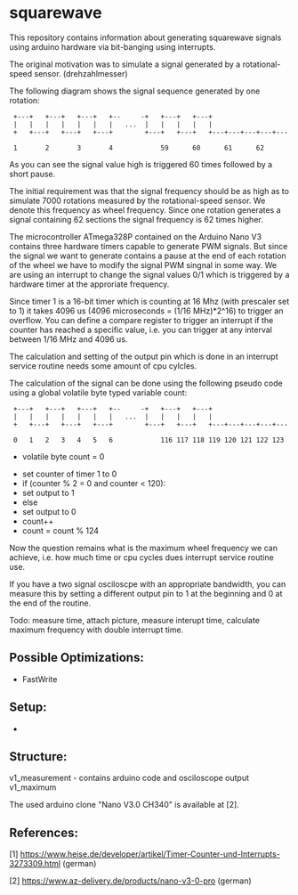 # squarewave

This repository contains information about generating squarewave signals using arduino hardware via bit-banging using interrupts.

The original motivation was to simulate a signal generated by a rotational-speed sensor. (drehzahlmesser)

The following diagram shows the signal sequence generated by one rotation:

```
 +---+   +---+   +---+   +--     -+   +---+   +---+                  
 |   |   |   |   |   |   |   ...  |   |   |   |   |
 +   +---+   +---+   +---+        +---+   +---+   +---+---+---+---+---

 1       2       3       4            59      60      61      62
```
 
As you can see the signal value high is triggered 60 times followed by a short pause.

The initial requirement was that the signal frequency should be as high as to simulate 7000 rotations measured by the rotational-speed sensor.
We denote this frequency as wheel frequency. Since one rotation generates a signal containing 62 sections the signal frequency is 62 times higher.

The microcontroller ATmega328P contained on the Arduino Nano V3 contains three hardware timers capable to generate PWM signals.
But since the signal we want to generate contains a pause at the end of each rotation of the wheel we have to modify the signal PWM singnal in some way.
We are using an interrupt to change the signal values 0/1 which is triggered by a hardware timer at the approriate frequency.
 
Since timer 1 is a 16-bit timer which is counting at 16 Mhz (with prescaler set to 1) it takes 4096 us (4096 microseconds = (1/16 MHz)*2^16) to trigger an overflow.
You can define a compare register to trigger an interrupt if the counter has reached a specific value, i.e. you can trigger at any interval between 1/16 MHz and 4096 us.

The calculation and setting of the output pin which is done in an interrupt service routine needs some amount of cpu cylcles.

The calculation of the signal can be done using the following pseudo code using a global volatile byte typed variable count:

```
 +---+   +---+   +---+   +--     -+   +---+   +---+                  
 |   |   |   |   |   |   |   ...  |   |   |   |   |
 +   +---+   +---+   +---+        +---+   +---+   +---+---+---+---+---

 0   1   2   3   4   5   6            116 117 118 119 120 121 122 123 
```

- volatile byte count = 0

* set counter of timer 1 to 0
* if (counter % 2 = 0 and counter < 120):
*    set output to 1
* else
*    set output to 0
* count++
* count = count % 124

Now the question remains what is the maximum wheel frequency we can achieve, i.e. how much time or cpu cycles dues interrupt service routine use.

If you have a two signal osciloscpe with an appropriate bandwidth, you can measure this by setting a different output pin to 1 at the beginning and 0 at the end of the routine.



Todo: measure time, attach picture, measure interupt time, calculate maximum frequency with double interrupt time.

## Possible Optimizations:
- FastWrite

## Setup:
-

## Structure:
v1_measurement - contains arduino code and osciloscope output
v1_maximum
   


The used arduino clone "Nano V3.0 CH340" is available at [2].


## References:

[1] https://www.heise.de/developer/artikel/Timer-Counter-und-Interrupts-3273309.html (german)

[2] https://www.az-delivery.de/products/nano-v3-0-pro (german)
